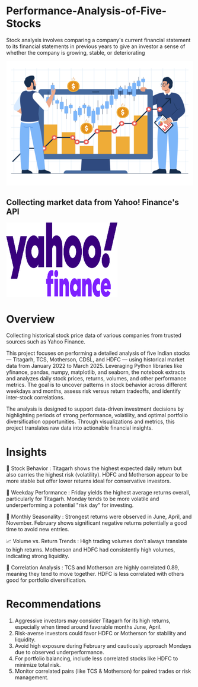 # Performance-Analysis-of-Five-Stocks
Stock analysis involves comparing a company's current financial statement to its financial statements in previous years to give an investor a sense of whether the company is growing, stable, or deteriorating


<img src="6240060.jpg" width=1000>

## Collecting market data from Yahoo! Finance's API
<img src="Image/Yahoo!_Finance_logo_2021.png" alt="logo" width="300" height="200"/>


# Overview
Collecting historical stock price data of various companies from trusted sources such as Yahoo Finance.

This project focuses on performing a detailed analysis of five Indian stocks — Titagarh, TCS, Motherson, CDSL, and HDFC — using historical market data from January 2022 to March 2025. Leveraging Python libraries like yfinance, pandas, numpy, matplotlib, and seaborn, the notebook extracts and analyzes daily stock prices, returns, volumes, and other performance metrics. The goal is to uncover patterns in stock behavior across different weekdays and months, assess risk versus return tradeoffs, and identify inter-stock correlations.

The analysis is designed to support data-driven investment decisions by highlighting periods of strong performance, volatility, and optimal portfolio diversification opportunities. Through visualizations and metrics, this project translates raw data into actionable financial insights.


# Insights
🧪 Stock Behavior :
Titagarh shows the highest expected daily return but also carries the highest risk (volatility).
HDFC and Motherson appear to be more stable but offer lower returns ideal for conservative investors.

📅 Weekday Performance :
Friday yields the highest average returns overall, particularly for Titagarh.
Monday tends to be more volatile and underperforming a potential "risk day" for investing.

📆 Monthly Seasonality :
Strongest returns were observed in June, April, and November.
February shows significant negative returns potentially a good time to avoid new entries.

📈 Volume vs. Return Trends :
High trading volumes don’t always translate to high returns.
Motherson and HDFC had consistently high volumes, indicating strong liquidity.

🔁 Correlation Analysis :
TCS and Motherson are highly correlated 0.89, meaning they tend to move together.
HDFC is less correlated with others good for portfolio diversification.






# Recommendations
1. Aggressive investors may consider Titagarh for its high returns, especially when timed around favorable months June, April.
2. Risk-averse investors could favor HDFC or Motherson for stability and liquidity.
3. Avoid high exposure during February and cautiously approach Mondays due to observed underperformance.
4. For portfolio balancing, include less correlated stocks like HDFC to minimize total risk.
5. Monitor correlated pairs (like TCS & Motherson) for paired trades or risk management.
